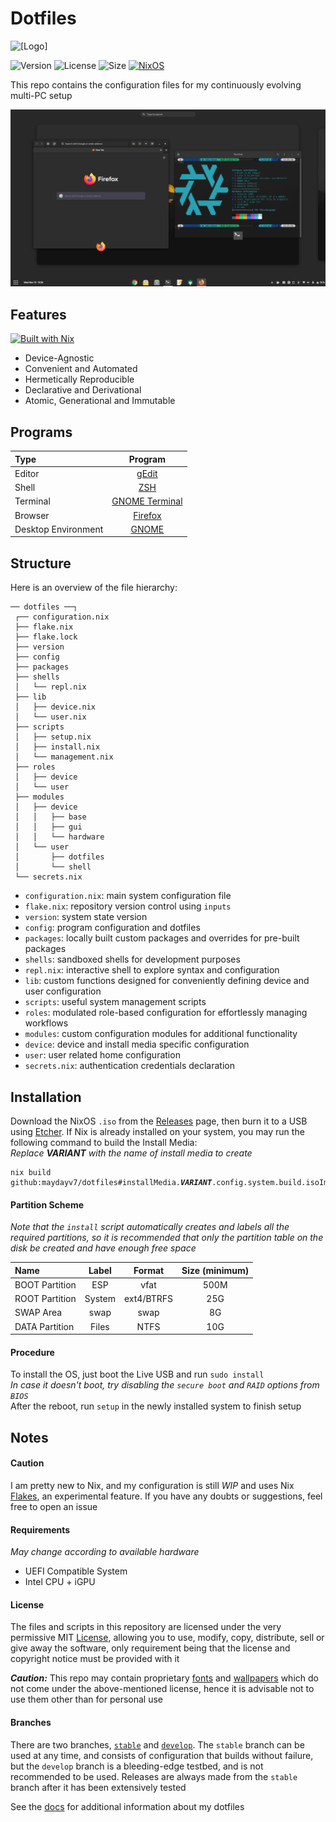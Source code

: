 # Dotfiles
![[Logo]](https://socialify.git.ci/maydayv7/dotfiles/image?description=1&font=Source%20Code%20Pro&logo=https%3A%2F%2Fraw.githubusercontent.com%2FNixOS%2Fnixos-artwork%2F9bd73014f75c2ce97d104c78314d78eb2493e24d%2Flogo%2Fwhite.svg&name=1&owner=1&pattern=Circuit%20Board&theme=Dark)

![Version](https://img.shields.io/github/v/release/maydayv7/dotfiles?include_prereleases&label=version&style=flat-square&logo=github) ![License](https://img.shields.io/github/license/maydayv7/dotfiles?color=dgreen&style=flat-square) ![Size](https://img.shields.io/github/repo-size/maydayv7/dotfiles?color=red&label=size&style=flat-square) [![NixOS](https://img.shields.io/badge/NixOS-v21.05-9cf.svg?style=flat-square&logo=NixOS&logoColor=white)](https://nixos.org)  

This repo contains the configuration files for my continuously evolving multi-PC setup

![](./docs/resources/desktop.png)

## Features
[![Built with Nix](https://builtwithnix.org/badge.svg)](https://builtwithnix.org)

+ Device-Agnostic
+ Convenient and Automated
+ Hermetically Reproducible
+ Declarative and Derivational
+ Atomic, Generational and Immutable

## Programs
| Type                | Program                     |
| :------------------ | :-------------------------: |
| Editor              | [gEdit](https://wiki.gnome.org/Apps/Gedit) |
| Shell               | [ZSH](https://www.zsh.org) |
| Terminal            | [GNOME Terminal](https://gitlab.gnome.org/GNOME/gnome-terminal) |
| Browser             | [Firefox](https://www.mozilla.org/en-US/firefox/) |
| Desktop Environment | [GNOME](https://www.gnome.org) |

## Structure
Here is an overview of the file hierarchy:

```
── dotfiles ──┐
 ┌── configuration.nix
 ├── flake.nix
 ├── flake.lock
 ├── version
 ├── config
 ├── packages
 ├── shells
 │   └── repl.nix
 ├── lib
 │   ├── device.nix
 │   └── user.nix
 ├── scripts
 │   ├── setup.nix
 │   ├── install.nix
 │   └── management.nix
 ├── roles
 │   ├── device
 │   └── user
 ├── modules
 │   ├── device
 │   │   ├── base
 │   │   ├── gui
 │   │   └── hardware
 │   └── user
 │       ├── dotfiles
 │       └── shell
 └── secrets.nix
```

+ `configuration.nix`: main system configuration file
+ `flake.nix`: repository version control using `inputs`
+ `version`: system state version
+ `config`: program configuration and dotfiles
+ `packages`: locally built custom packages and overrides for pre-built packages
+ `shells`: sandboxed shells for development purposes
+ `repl.nix`: interactive shell to explore syntax and configuration
+ `lib`: custom functions designed for conveniently defining device and user configuration
+ `scripts`: useful system management scripts
+ `roles`: modulated role-based configuration for effortlessly managing workflows
+ `modules`: custom configuration modules for additional functionality
+ `device`: device and install media specific configuration
+ `user`: user related home configuration
+ `secrets.nix`: authentication credentials declaration

## Installation
Download the NixOS `.iso` from the [Releases](https://github.com/maydayv7/dotfiles/releases/latest) page, then burn it to a USB using [Etcher](https://www.balena.io/etcher/). If Nix is already installed on your system, you may run the following command to build the Install Media:  
*Replace* ***VARIANT*** *with the name of install media to create*
<pre><code>nix build github:maydayv7/dotfiles#installMedia.<b><i>VARIANT</i></b>.config.system.build.isoImage
</code></pre>

#### Partition Scheme
*Note that the `install` script automatically creates and labels all the required partitions, so it is recommended that only the partition table on the disk be created and have enough free space*

| Name           | Label  | Format     | Size (minimum) |
| :------------- | :----: | :--------: | :------------: |
| BOOT Partition | ESP    | vfat       | 500M           |
| ROOT Partition | System | ext4/BTRFS | 25G            |
| SWAP Area      | swap   | swap       | 8G             |
| DATA Partition | Files  | NTFS       | 10G            |

#### Procedure
To install the OS, just boot the Live USB and run `sudo install`  
*In case it doesn't boot, try disabling the `secure boot` and `RAID` options from `BIOS`*  
After the reboot, run `setup` in the newly installed system to finish setup

## Notes
#### Caution
I am pretty new to Nix, and my configuration is still *WIP* and uses Nix [Flakes](https://nixos.wiki/wiki/Flakes), an experimental feature. If you have any doubts or suggestions, feel free to open an issue

#### Requirements
*May change according to available hardware*  
+ UEFI Compatible System
+ Intel CPU + iGPU

#### License
The files and scripts in this repository are licensed under the very permissive MIT [License](./LICENSE), allowing you to use, modify, copy, distribute, sell or give away the software, only requirement being that the license and copyright notice must be provided with it

***Caution:*** This repo may contain proprietary [fonts](./config/fonts) and [wallpapers](./config/wallpapers) which do not come under the above-mentioned license, hence it is advisable not to use them other than for personal use

#### Branches
There are two branches, [`stable`](../../tree/stable) and [`develop`](../../tree/develop). The `stable` branch can be used at any time, and consists of configuration that builds without failure, but the `develop` branch is a bleeding-edge testbed, and is not recommended to be used. Releases are always made from the `stable` branch after it has been extensively tested

See the [docs](./docs/README.md) for additional information about my dotfiles